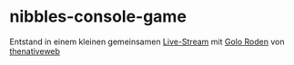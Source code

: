 # nibbles-console-game

Entstand in einem kleinen gemeinsamen [Live-Stream](https://www.youtube.com/watch?v=hzakFU-tcFc) mit [Golo Roden](https://github.com/goloroden) von [thenativeweb](https://github.com/thenativeweb)
